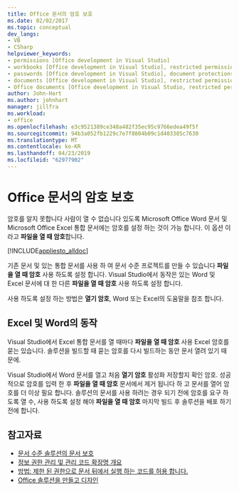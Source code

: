 ```yaml
---
title: Office 문서의 암호 보호
ms.date: 02/02/2017
ms.topic: conceptual
dev_langs:
- VB
- CSharp
helpviewer_keywords:
- permissions [Office development in Visual Studio]
- workbooks [Office development in Visual Studio], restricted permissions
- passwords [Office development in Visual Studio], document protections
- documents [Office development in Visual Studio], restricted permissions
- Office documents [Office development in Visual Studio, restricted permissions
author: John-Hart
ms.author: johnhart
manager: jillfra
ms.workload:
- office
ms.openlocfilehash: e3c9521389ce348a482f35ec95c9766edea49f5f
ms.sourcegitcommit: 94b3a052fb1229c7e7f8804b09c1d403385c7630
ms.translationtype: MT
ms.contentlocale: ko-KR
ms.lasthandoff: 04/23/2019
ms.locfileid: "62977902"
---
```

# <a name="password-protection-on-office-documents"></a>Office 문서의 암호 보호
  암호를 알지 못합니다 사람이 열 수 없습니다 있도록 Microsoft Office Word 문서 및 Microsoft Office Excel 통합 문서에는 암호를 설정 하는 것이 가능 합니다. 이 옵션 이라고 **파일을 열 때 암호**합니다.

 [!INCLUDE[appliesto_alldoc](../vsto/includes/appliesto-alldoc-md.md)]

 기존 문서 및 있는 통합 문서를 사용 하 여 문서 수준 프로젝트를 만들 수 있습니다 **파일을 열 때 암호** 사용 하도록 설정 합니다. Visual Studio에서 동작은 있는 Word 및 Excel 문서에 대 한 다른 **파일을 열 때 암호** 사용 하도록 설정 합니다.

 사용 하도록 설정 하는 방법은 **열기 암호**, Word 또는 Excel의 도움말을 참조 합니다.

## <a name="behavior-of-excel-and-word"></a>Excel 및 Word의 동작
 Visual Studio에서 Excel 통합 문서를 열 때마다 **파일을 열 때 암호** 사용 Excel 암호를 묻는 있습니다. 솔루션을 빌드할 때 묻는 암호를 다시 빌드하는 동안 문서 열려 있기 때문에.

 Visual Studio에서 Word 문서를 열고 처음 **열기 암호** 활성화 저장할지 확인 암호. 성공적으로 암호를 입력 한 후 **파일을 열 때 암호** 문서에서 제거 됩니다 하 고 문서를 열어 암호를 더 이상 필요 합니다. 솔루션의 문서를 사용 하려는 경우 되기 전에 암호를 요구 하도록 열 수, 사용 하도록 설정 해야 **파일을 열 때 암호** 마지막 빌드 후 솔루션을 배포 하기 전에 합니다.

## <a name="see-also"></a>참고자료
- [문서 수준 솔루션의 문서 보호](../vsto/document-protection-in-document-level-solutions.md)
- [정보 권한 관리 및 관리 코드 확장명 개요](../vsto/information-rights-management-and-managed-code-extensions-overview.md)
- [방법: 제한 된 권한으로 문서 뒤에서 실행 하는 코드를 허용 합니다.](../vsto/how-to-permit-code-to-run-behind-documents-with-restricted-permissions.md)
- [Office 솔루션을 만들고 디자인](../vsto/designing-and-creating-office-solutions.md)
